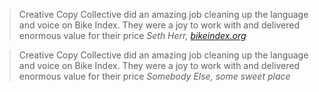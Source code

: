 > Creative Copy Collective did an amazing job cleaning up the language and voice
> on Bike Index. They were a joy to work with and delivered enormous value for their price
<cite>Seth Herr, [bikeindex.org](https://bikeindex.org)</cite>

> Creative Copy Collective did an amazing job cleaning up the language and voice
> on Bike Index. They were a joy to work with and delivered enormous value for their price
<cite>Somebody Else, some sweet place</cite>
